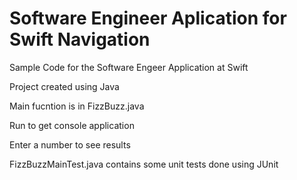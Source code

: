 # Software Engineer Aplication for Swift Navigation
Sample Code for the Software Engeer Application at Swift


Project created using Java

Main fucntion is in FizzBuzz.java

  Run to get console application
 
  Enter a number to see results

FizzBuzzMainTest.java contains some unit tests done using JUnit 
